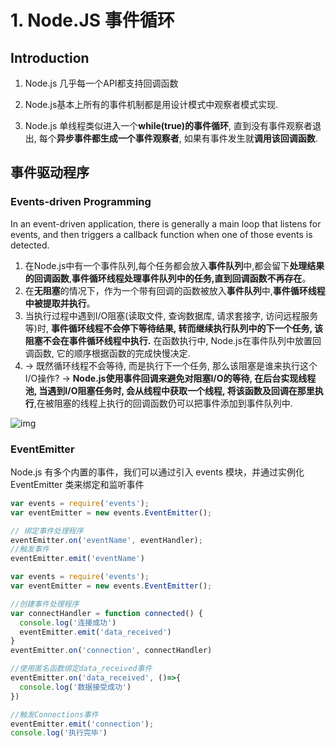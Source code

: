 # 1. Node.JS 事件循环

## Introduction

1. Node.js 几乎每一个API都支持回调函数

2. Node.js基本上所有的事件机制都是用设计模式中观察者模式实现.

3. Node.js 单线程类似进入一个**while(true)的事件循环**, 直到没有事件观察者退出, 每个**异步事件都生成一个事件观察者**, 如果有事件发生就**调用该回调函数**.

## 事件驱动程序

### Events-driven Programming

 In an event-driven application, there is generally a main loop that listens for events, and then triggers a callback function when one of those events is detected.

1. 在Node.js中有一个事件队列,每个任务都会放入**事件队列**中,都会留下**处理结果的回调函数**,**事件循环线程处理事件队列中的任务,直到回调函数不再存在**。
2. 在**无阻塞**的情况下，作为一个带有回调的函数被放入**事件队列**中,**事件循环线程中被提取并执行**。
3. 当执行过程中遇到I/O阻塞(读取文件, 查询数据库, 请求套接字, 访问远程服务等)时, **事件循环线程不会停下等待结果, 转而继续执行队列中的下一个任务, 该阻塞不会在事件循环线程中执行.** 在函数执行中, Node.js在事件队列中放置回调函数, 它的顺序根据函数的完成快慢决定.
4. -> 既然循环线程不会等待, 而是执行下一个任务, 那么该阻塞是谁来执行这个I/O操作? -> **Node.js使用事件回调来避免对阻塞I/O的等待, 在后台实现线程池, 当遇到I/O阻塞任务时, 会从线程中获取一个线程, 将该函数及回调在那里执行**,在被阻塞的线程上执行的回调函数仍可以把事件添加到事件队列中. 

![img](https://www.runoob.com/wp-content/uploads/2015/09/event_loop.jpg)

### EventEmitter

Node.js 有多个内置的事件，我们可以通过引入 events 模块，并通过实例化 EventEmitter 类来绑定和监听事件

```javascript
var events = require('events');
var eventEmitter = new events.EventEmitter();

// 绑定事件处理程序
eventEmitter.on('eventName', eventHandler);
//触发事件
eventEmitter.emit('eventName')

```

```javascript
var events = require('events');
var eventEmitter = new events.EventEmitter();

//创建事件处理程序
var connectHandler = function connected() {
  console.log('连接成功')
  eventEmitter.emit('data_received')
}
eventEmitter.on('connection', connectHandler)

//使用匿名函数绑定data_received事件
eventEmitter.on('data_received', ()=>{
  console.log('数据接受成功')
})

//触发Connections事件
eventEmitter.emit('connection');
console.log('执行完毕')
```

